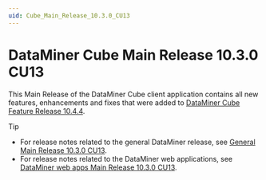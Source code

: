 ```yaml
---
uid: Cube_Main_Release_10.3.0_CU13
---
```


# DataMiner Cube Main Release 10.3.0 CU13

This Main Release of the DataMiner Cube client application contains all new features, enhancements and fixes that were added to [DataMiner Cube Feature Release 10.4.4](xref:Cube_Feature_Release_10.4.4).

> [!TIP]
>
> - For release notes related to the general DataMiner release, see [General Main Release 10.3.0 CU13](xref:General_Main_Release_10.3.0_CU13).
> - For release notes related to the DataMiner web applications, see [DataMiner web apps Main Release 10.3.0 CU13](xref:Web_apps_Main_Release_10.3.0_CU13).
